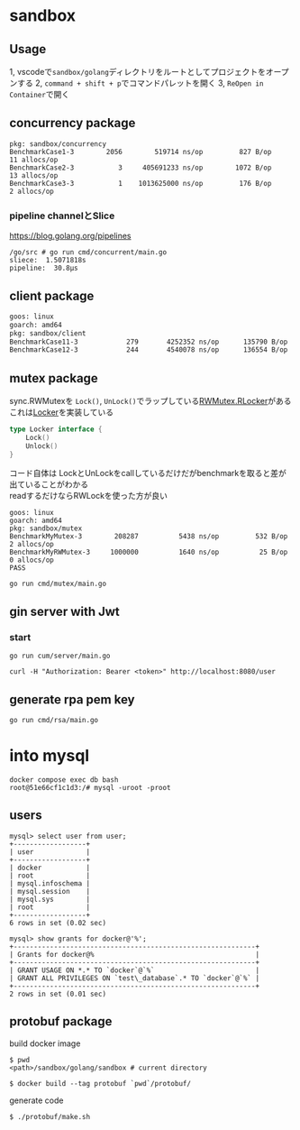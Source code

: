 # sandbox

## Usage
1, vscodeで`sandbox/golang`ディレクトリをルートとしてプロジェクトをオープンする
2, `command + shift + p`でコマンドパレットを開く
3, `ReOpen in Container`で開く

## concurrency package

```
pkg: sandbox/concurrency
BenchmarkCase1-3   	    2056	    519714 ns/op	     827 B/op	      11 allocs/op
BenchmarkCase2-3   	       3	 405691233 ns/op	    1072 B/op	      13 allocs/op
BenchmarkCase3-3   	       1	1013625000 ns/op	     176 B/op	       2 allocs/op
```

### pipeline channelとSlice

https://blog.golang.org/pipelines
```
/go/src # go run cmd/concurrent/main.go 
sliece:  1.5071818s
pipeline:  30.8µs
```

## client package
```bash
goos: linux
goarch: amd64
pkg: sandbox/client
BenchmarkCase11-3   	     279	   4252352 ns/op	  135790 B/op	    1002 allocs/op
BenchmarkCase12-3   	     244	   4540078 ns/op	  136554 B/op	    1013 allocs/op
```

##  mutex package

sync.RWMutexを `Lock()`, `UnLock()`でラップしている[RWMutex.RLocker](https://golang.org/pkg/sync/#RWMutex.RLocker)がある  
これは[Locker](https://golang.org/pkg/sync/#Locker)を実装している

```go
type Locker interface {
    Lock()
    Unlock()
}
```

コード自体は LockとUnLockをcallしているだけだがbenchmarkを取ると差が出ていることがわかる  
readするだけならRWLockを使った方が良い
```
goos: linux
goarch: amd64
pkg: sandbox/mutex
BenchmarkMyMutex-3     	  208287	      5438 ns/op	     532 B/op	       2 allocs/op
BenchmarkMyRWMutex-3   	 1000000	      1640 ns/op	      25 B/op	       0 allocs/op
PASS
```

```bash
go run cmd/mutex/main.go 
```

## gin server with Jwt

### start
`go run cum/server/main.go`

`curl -H "Authorization: Bearer <token>" http://localhost:8080/user`


## generate rpa pem key

`go run cmd/rsa/main.go`


# into mysql

```
docker compose exec db bash
root@51e66cf1c1d3:/# mysql -uroot -proot
```

## users

```
mysql> select user from user;
+------------------+
| user             |
+------------------+
| docker           |
| root             |
| mysql.infoschema |
| mysql.session    |
| mysql.sys        |
| root             |
+------------------+
6 rows in set (0.02 sec)
```

```
mysql> show grants for docker@'%';
+------------------------------------------------------------+
| Grants for docker@%                                        |
+------------------------------------------------------------+
| GRANT USAGE ON *.* TO `docker`@`%`                         |
| GRANT ALL PRIVILEGES ON `test\_database`.* TO `docker`@`%` |
+------------------------------------------------------------+
2 rows in set (0.01 sec)

```

## protobuf package

build docker image
```
$ pwd
<path>/sandbox/golang/sandbox # current directory

$ docker build --tag protobuf `pwd`/protobuf/
```

generate code
```
$ ./protobuf/make.sh 
```